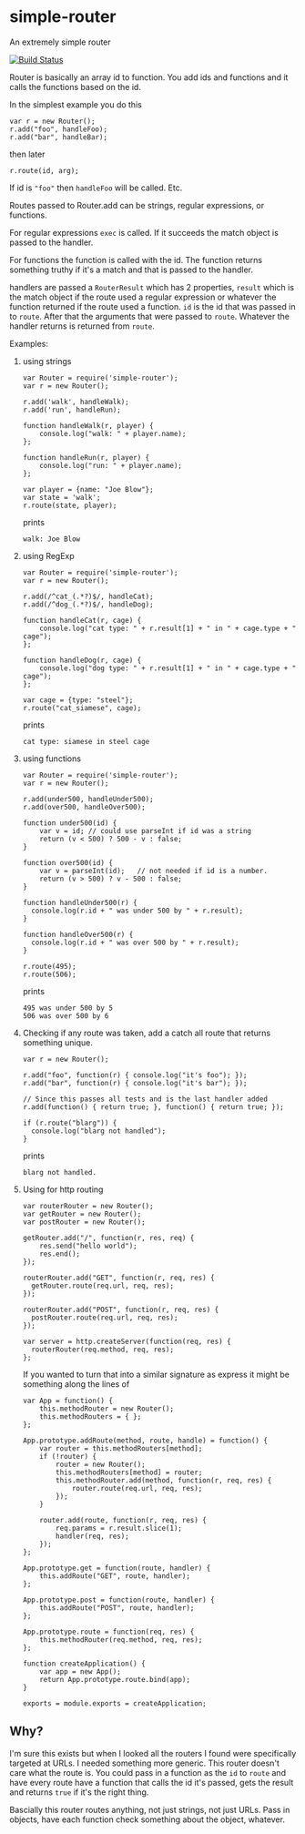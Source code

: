 simple-router
=============

An extremely simple router

[![Build Status](https://travis-ci.org/greggman/simple-router.svg?branch=master)](https://travis-ci.org/greggman/simple-router)

Router is basically an array id to function.
You add ids and functions and it calls the
functions based on the id.

In the simplest example you do this

    var r = new Router();
    r.add("foo", handleFoo);
    r.add("bar", handleBar);

then later

    r.route(id, arg);

If id is `"foo"` then `handleFoo` will be called. Etc.

Routes passed to Router.add can be strings,
regular expressions, or functions.

For regular expressions `exec` is called.
If it succeeds the match object is passed to
the handler.

For functions the function is called with
the id. The function returns something truthy if it's a
match and that is passed to the handler.

handlers are passed a `RouterResult` which has 2 properties,
`result` which is the match object if the route used a
regular expression or whatever the function returned if
the route used a function. `id` is the id that
was passed in to `route`. After that the arguments
that were passed to `route`. Whatever the handler returns
is returned from `route`.

Examples:

1.  using strings

        var Router = require('simple-router');
        var r = new Router();

        r.add('walk', handleWalk);
        r.add('run', handleRun);

        function handleWalk(r, player) {
            console.log("walk: " + player.name);
        };

        function handleRun(r, player) {
            console.log("run: " + player.name);
        };

        var player = {name: "Joe Blow"};
        var state = 'walk';
        r.route(state, player);

    prints

        walk: Joe Blow

2.  using RegExp

        var Router = require('simple-router');
        var r = new Router();

        r.add(/^cat_(.*?)$/, handleCat);
        r.add(/^dog_(.*?)$/, handleDog);

        function handleCat(r, cage) {
            console.log("cat type: " + r.result[1] + " in " + cage.type + " cage");
        };

        function handleDog(r, cage) {
            console.log("dog type: " + r.result[1] + " in " + cage.type + " cage");
        };

        var cage = {type: "steel"};
        r.route("cat_siamese", cage);

    prints

        cat type: siamese in steel cage

3.  using functions

        var Router = require('simple-router');
        var r = new Router();

        r.add(under500, handleUnder500);
        r.add(over500, handleOver500);

        function under500(id) {
            var v = id; // could use parseInt if id was a string
            return (v < 500) ? 500 - v : false;
        }

        function over500(id) {
            var v = parseInt(id);   // not needed if id is a number.
            return (v > 500) ? v - 500 : false;
        }

        function handleUnder500(r) {
          console.log(r.id + " was under 500 by " + r.result);
        }

        function handleOver500(r) {
          console.log(r.id + " was over 500 by " + r.result);
        }

        r.route(495);
        r.route(506);

    prints

        495 was under 500 by 5
        506 was over 500 by 6

4.  Checking if any route was taken, add a catch all route that returns something unique.

        var r = new Router();

        r.add("foo", function(r) { console.log("it's foo"); });
        r.add("bar", function(r) { console.log("it's bar"); });

        // Since this passes all tests and is the last handler added
        r.add(function() { return true; }, function() { return true; });

        if (r.route("blarg")) {
          console.log("blarg not handled");
        }

    prints

        blarg not handled.

5.  Using for http routing

        var routerRouter = new Router();
        var getRouter = new Router();
        var postRouter = new Router();

        getRouter.add("/", function(r, res, req) {
            res.send("hello world");
            res.end();
        });

        routerRouter.add("GET", function(r, req, res) {
          getRouter.route(req.url, req, res);
        });

        routerRouter.add("POST", function(r, req, res) {
          postRouter.route(req.url, req, res);
        });

        var server = http.createServer(function(req, res) {
          routerRouter(req.method, req, res);
        };

    If you wanted to turn that into a similar signature as express it might
    be something along the lines of

        var App = function() {
            this.methodRouter = new Router();
            this.methodRouters = { };
        };

        App.prototype.addRoute(method, route, handle) = function() {
            var router = this.methodRouters[method];
            if (!router) {
                router = new Router();
                this.methodRouters[method] = router;
                this.methodRouter.add(method, function(r, req, res) {
                    router.route(req.url, req, res);
                });
            }

            router.add(route, function(r, req, res) {
                req.params = r.result.slice(1);
                handler(req, res);
            });
        };

        App.prototype.get = function(route, handler) {
            this.addRoute("GET", route, handler);
        };

        App.prototype.post = function(route, handler) {
            this.addRoute("POST", route, handler);
        };

        App.prototype.route = function(req, res) {
            this.methodRouter(req.method, req, res);
        };

        function createApplication() {
            var app = new App();
            return App.prototype.route.bind(app);
        }

        exports = module.exports = createApplication;

Why?
----

I'm sure this exists but when I looked all the routers I found were specifically targeted at URLs.
I needed something more generic. This router doesn't care what the route is. You could pass in a function
as the `id` to `route` and have every route have a function that calls the id it's passed, gets the result
and returns `true` if it's the right thing.

Bascially this router routes anything, not just strings, not just URLs. Pass in objects, have each
function check something about the object, whatever.




